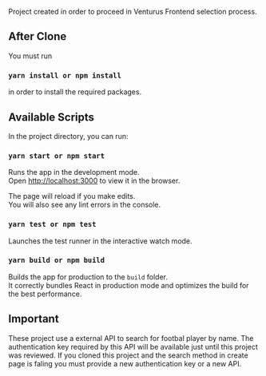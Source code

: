 Project created in order to proceed in Venturus Frontend selection process.

## After Clone

You must run

### `yarn install or npm install`

in order to install the required packages.

## Available Scripts

In the project directory, you can run:

### `yarn start or npm start`

Runs the app in the development mode.<br />
Open [http://localhost:3000](http://localhost:3000) to view it in the browser.

The page will reload if you make edits.<br />
You will also see any lint errors in the console.

### `yarn test or npm test`

Launches the test runner in the interactive watch mode.<br />

### `yarn build or npm build`

Builds the app for production to the `build` folder.<br />
It correctly bundles React in production mode and optimizes the build for the best performance.

## Important

These project use a external API to search for footbal player by name. The authentication key required by
this API will be available just until this project was reviewed. If you cloned this project and the search
method in create page is faling you must provide a new authentication key or a new API.

